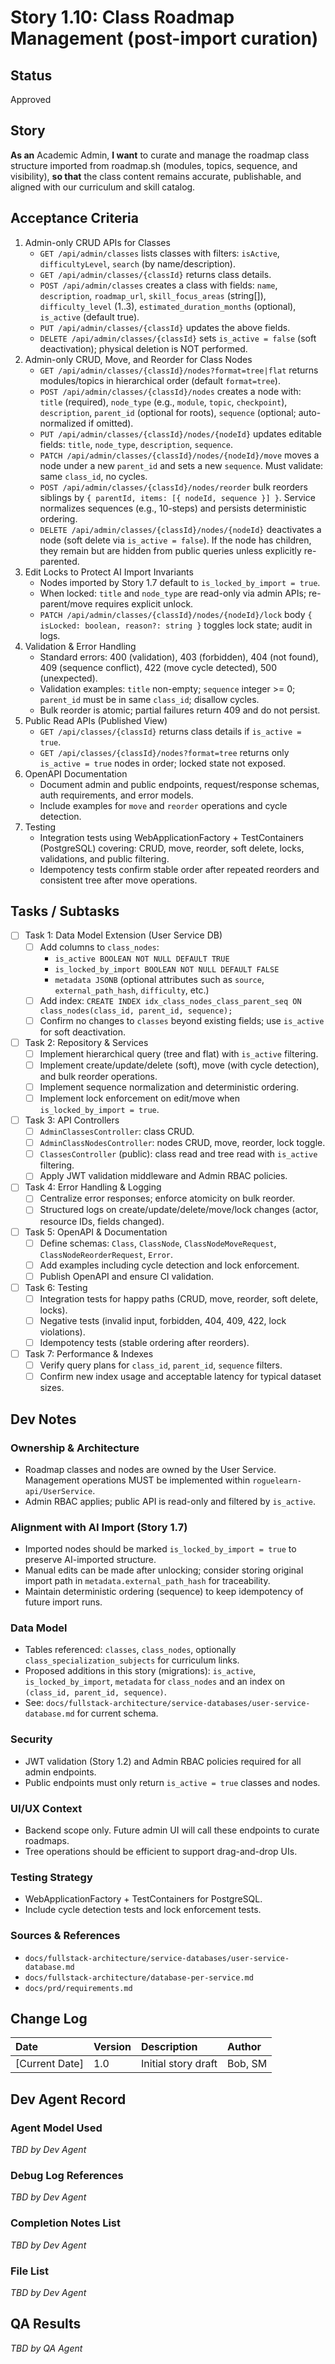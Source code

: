 # **Story 1.10: Class Roadmap Management (post-import curation)**

## Status

Approved

## Story

**As an** Academic Admin,
**I want** to curate and manage the roadmap class structure imported from roadmap.sh (modules, topics, sequence, and visibility),
**so that** the class content remains accurate, publishable, and aligned with our curriculum and skill catalog.

## Acceptance Criteria

1. Admin-only CRUD APIs for Classes
   - `GET /api/admin/classes` lists classes with filters: `isActive`, `difficultyLevel`, `search` (by name/description).
   - `GET /api/admin/classes/{classId}` returns class details.
   - `POST /api/admin/classes` creates a class with fields: `name`, `description`, `roadmap_url`, `skill_focus_areas` (string[]), `difficulty_level` (1..3), `estimated_duration_months` (optional), `is_active` (default true).
   - `PUT /api/admin/classes/{classId}` updates the above fields.
   - `DELETE /api/admin/classes/{classId}` sets `is_active = false` (soft deactivation); physical deletion is NOT performed.
2. Admin-only CRUD, Move, and Reorder for Class Nodes
   - `GET /api/admin/classes/{classId}/nodes?format=tree|flat` returns modules/topics in hierarchical order (default `format=tree`).
   - `POST /api/admin/classes/{classId}/nodes` creates a node with: `title` (required), `node_type` (e.g., `module`, `topic`, `checkpoint`), `description`, `parent_id` (optional for roots), `sequence` (optional; auto-normalized if omitted).
   - `PUT /api/admin/classes/{classId}/nodes/{nodeId}` updates editable fields: `title`, `node_type`, `description`, `sequence`.
   - `PATCH /api/admin/classes/{classId}/nodes/{nodeId}/move` moves a node under a new `parent_id` and sets a new `sequence`. Must validate: same `class_id`, no cycles.
   - `POST /api/admin/classes/{classId}/nodes/reorder` bulk reorders siblings by `{ parentId, items: [{ nodeId, sequence }] }`. Service normalizes sequences (e.g., 10-steps) and persists deterministic ordering.
   - `DELETE /api/admin/classes/{classId}/nodes/{nodeId}` deactivates a node (soft delete via `is_active = false`). If the node has children, they remain but are hidden from public queries unless explicitly re-parented.
3. Edit Locks to Protect AI Import Invariants
   - Nodes imported by Story 1.7 default to `is_locked_by_import = true`.
   - When locked: `title` and `node_type` are read-only via admin APIs; re-parent/move requires explicit unlock.
   - `PATCH /api/admin/classes/{classId}/nodes/{nodeId}/lock` body `{ isLocked: boolean, reason?: string }` toggles lock state; audit in logs.
4. Validation & Error Handling
   - Standard errors: 400 (validation), 403 (forbidden), 404 (not found), 409 (sequence conflict), 422 (move cycle detected), 500 (unexpected).
   - Validation examples: `title` non-empty; `sequence` integer >= 0; `parent_id` must be in same `class_id`; disallow cycles.
   - Bulk reorder is atomic; partial failures return 409 and do not persist.
5. Public Read APIs (Published View)
   - `GET /api/classes/{classId}` returns class details if `is_active = true`.
   - `GET /api/classes/{classId}/nodes?format=tree` returns only `is_active = true` nodes in order; locked state not exposed.
6. OpenAPI Documentation
   - Document admin and public endpoints, request/response schemas, auth requirements, and error models.
   - Include examples for `move` and `reorder` operations and cycle detection.
7. Testing
   - Integration tests using WebApplicationFactory + TestContainers (PostgreSQL) covering: CRUD, move, reorder, soft delete, locks, validations, and public filtering.
   - Idempotency tests confirm stable order after repeated reorders and consistent tree after move operations.

## Tasks / Subtasks

- [ ] Task 1: Data Model Extension (User Service DB)
  - [ ] Add columns to `class_nodes`:
    - `is_active BOOLEAN NOT NULL DEFAULT TRUE`
    - `is_locked_by_import BOOLEAN NOT NULL DEFAULT FALSE`
    - `metadata JSONB` (optional attributes such as `source`, `external_path_hash`, `difficulty`, etc.)
  - [ ] Add index: `CREATE INDEX idx_class_nodes_class_parent_seq ON class_nodes(class_id, parent_id, sequence);`
  - [ ] Confirm no changes to `classes` beyond existing fields; use `is_active` for soft deactivation.
- [ ] Task 2: Repository & Services
  - [ ] Implement hierarchical query (tree and flat) with `is_active` filtering.
  - [ ] Implement create/update/delete (soft), move (with cycle detection), and bulk reorder operations.
  - [ ] Implement sequence normalization and deterministic ordering.
  - [ ] Implement lock enforcement on edit/move when `is_locked_by_import = true`.
- [ ] Task 3: API Controllers
  - [ ] `AdminClassesController`: class CRUD.
  - [ ] `AdminClassNodesController`: nodes CRUD, move, reorder, lock toggle.
  - [ ] `ClassesController` (public): class read and tree read with `is_active` filtering.
  - [ ] Apply JWT validation middleware and Admin RBAC policies.
- [ ] Task 4: Error Handling & Logging
  - [ ] Centralize error responses; enforce atomicity on bulk reorder.
  - [ ] Structured logs on create/update/delete/move/lock changes (actor, resource IDs, fields changed).
- [ ] Task 5: OpenAPI & Documentation
  - [ ] Define schemas: `Class`, `ClassNode`, `ClassNodeMoveRequest`, `ClassNodeReorderRequest`, `Error`.
  - [ ] Add examples including cycle detection and lock enforcement.
  - [ ] Publish OpenAPI and ensure CI validation.
- [ ] Task 6: Testing
  - [ ] Integration tests for happy paths (CRUD, move, reorder, soft delete, locks).
  - [ ] Negative tests (invalid input, forbidden, 404, 409, 422, lock violations).
  - [ ] Idempotency tests (stable ordering after reorders).
- [ ] Task 7: Performance & Indexes
  - [ ] Verify query plans for `class_id`, `parent_id`, `sequence` filters.
  - [ ] Confirm new index usage and acceptable latency for typical dataset sizes.

## Dev Notes

### Ownership & Architecture
- Roadmap classes and nodes are owned by the User Service. Management operations MUST be implemented within `roguelearn-api/UserService`.
- Admin RBAC applies; public API is read-only and filtered by `is_active`.

### Alignment with AI Import (Story 1.7)
- Imported nodes should be marked `is_locked_by_import = true` to preserve AI-imported structure.
- Manual edits can be made after unlocking; consider storing original import path in `metadata.external_path_hash` for traceability.
- Maintain deterministic ordering (sequence) to keep idempotency of future import runs.

### Data Model
- Tables referenced: `classes`, `class_nodes`, optionally `class_specialization_subjects` for curriculum links.
- Proposed additions in this story (migrations): `is_active`, `is_locked_by_import`, `metadata` for `class_nodes` and an index on `(class_id, parent_id, sequence)`.
- See: `docs/fullstack-architecture/service-databases/user-service-database.md` for current schema.

### Security
- JWT validation (Story 1.2) and Admin RBAC policies required for all admin endpoints.
- Public endpoints must only return `is_active = true` classes and nodes.

### UI/UX Context
- Backend scope only. Future admin UI will call these endpoints to curate roadmaps.
- Tree operations should be efficient to support drag-and-drop UIs.

### Testing Strategy
- WebApplicationFactory + TestContainers for PostgreSQL.
- Include cycle detection tests and lock enforcement tests.

### Sources & References
- `docs/fullstack-architecture/service-databases/user-service-database.md`
- `docs/fullstack-architecture/database-per-service.md`
- `docs/prd/requirements.md`

## Change Log

| Date | Version | Description | Author |
| :--- | :--- | :--- | :--- |
| [Current Date] | 1.0 | Initial story draft | Bob, SM |

## Dev Agent Record

### Agent Model Used
_TBD by Dev Agent_

### Debug Log References
_TBD by Dev Agent_

### Completion Notes List
_TBD by Dev Agent_

### File List
_TBD by Dev Agent_

## QA Results
_TBD by QA Agent_